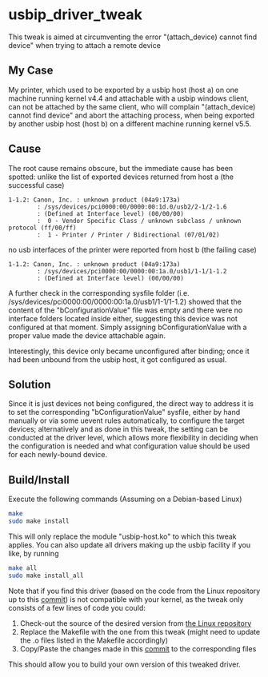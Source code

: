 # usbip_driver_tweak

This tweak is aimed at circumventing the error "(attach_device) cannot find device" when trying to attach a remote device

## My Case
My printer, which used to be exported by a usbip host (host a) on one machine running kernel v4.4 and attachable with a usbip windows client, can not be attached by the same client, who will complain "(attach_device) cannot find device" and abort the attaching process, when being exported by another usbip host (host b) on a different machine running kernel v5.5.

## Cause
The root cause remains obscure, but the immediate cause has been spotted:
unlike the list of exported devices returned from host a (the successful case)

```
1-1.2: Canon, Inc. : unknown product (04a9:173a)
        : /sys/devices/pci0000:00/0000:00:1d.0/usb2/2-1/2-1.6
        : (Defined at Interface level) (00/00/00)
        :  0 - Vendor Specific Class / unknown subclass / unknown protocol (ff/00/ff)
        :  1 - Printer / Printer / Bidirectional (07/01/02)
```

no usb interfaces of the printer were reported from host b (the failing case)

```
1-1.2: Canon, Inc. : unknown product (04a9:173a)
        : /sys/devices/pci0000:00/0000:00:1a.0/usb1/1-1/1-1.2
        : (Defined at Interface level) (00/00/00)
```

A further check in the corresponding sysfile folder (i.e. /sys/devices/pci0000:00/0000:00:1a.0/usb1/1-1/1-1.2) showed that the content of the "bConfigurationValue" file was empty and there were no interface folders located inside either, suggesting this device was not configured at that moment. Simply assigning bConfigurationValue with a proper value made the device attachable again.

Interestingly, this device only became unconfigured after binding; once it had been unbound from the usbip host, it got configured as usual.

## Solution
Since it is just devices not being configured, the direct way to address it is to set the corresponding "bConfigurationValue" sysfile, either by hand manually or via some uevent rules automatically, to configure the target devices; alternatively and as done in this tweak, the setting can be conducted at the driver level, which allows more flexibility in deciding when the configuration is needed and what configuration value should be used for each newly-bound device.

## Build/Install
Execute the following commands (Assuming on a Debian-based Linux)

```bash
make
sudo make install
```

This will only replace the module "usbip-host.ko" to which this tweak applies. You can also update all drivers making up the usbip facility if you like, by running

```bash
make all
sudo make install_all
```

Note that if you find this driver (based on the code from the Linux repository up to this [commit](https://github.com/torvalds/linux/commit/66cce9e73ec61967ed1f97f30cee79bd9a2bb7ee)) is not compatible with your kernel, as the tweak only consists of a few lines of code you could:

1. Check-out the source of the desired version from [the Linux repository](https://github.com/torvalds/linux)
2. Replace the Makefile with the one from this tweak (might need to update the .o files listed in the Makefile accordingly)
3. Copy/Paste the changes made in this [commit](https://github.com/nothingstopsme/usbip_driver_tweak/commit/cb496aff309cf6655b15c58bbb3cdb15c31cf0fa) to the corresponding files

This should allow you to build your own version of this tweaked driver.
